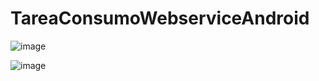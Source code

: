 # TareaConsumoWebserviceAndroid

![image](https://user-images.githubusercontent.com/87798436/211949391-fcaba2d0-5112-4cbc-8a0b-87348696393c.png)


![image](https://user-images.githubusercontent.com/87798436/211949422-6e256c4a-6570-473f-8da5-482119acaf2e.png)
